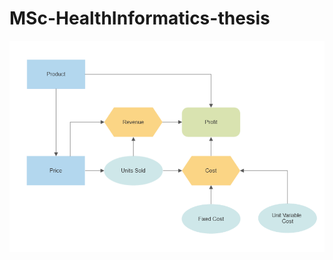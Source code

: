 # MSc-HealthInformatics-thesis
![alt text](https://github.com/AuraFrizzati/MSc-HealthInformatics-thesis/blob/main/diagrams/diagram-software-example.png)
